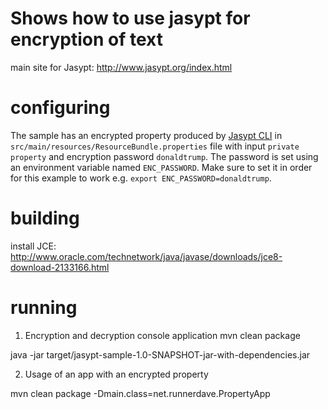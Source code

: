 # Shows how to use jasypt for encryption of text
main site for Jasypt: http://www.jasypt.org/index.html

# configuring
The sample has an encrypted property produced by [Jasypt CLI](http://www.jasypt.org/cli.html) in `src/main/resources/ResourceBundle.properties` file with input `private property` and encryption password `donaldtrump`. The password is set using an environment variable named `ENC_PASSWORD`. Make sure to set it in order for this example to work e.g. `export ENC_PASSWORD=donaldtrump`.
 
# building
install JCE: 
http://www.oracle.com/technetwork/java/javase/downloads/jce8-download-2133166.html

# running

1. Encryption and decryption console application
mvn clean package

java -jar target/jasypt-sample-1.0-SNAPSHOT-jar-with-dependencies.jar

2. Usage of an app with an encrypted property

mvn clean package -Dmain.class=net.runnerdave.PropertyApp